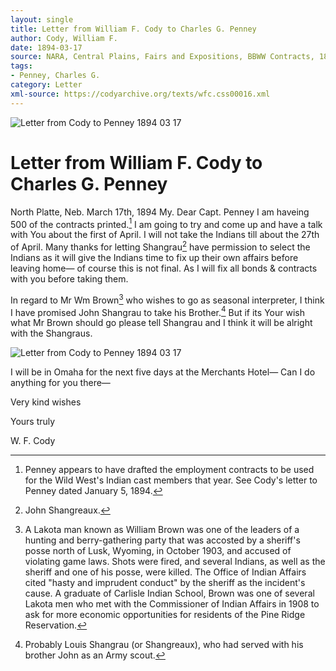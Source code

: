 ```yaml
---
layout: single
title: Letter from William F. Cody to Charles G. Penney
author: Cody, William F.
date: 1894-03-17
source: NARA, Central Plains, Fairs and Expositions, BBWW Contracts, 1891-1895, F 047, Box 162
tags:
- Penney, Charles G.
category: Letter
xml-source: https://codyarchive.org/texts/wfc.css00016.xml
---
```


![Letter from Cody to Penney 1894 03 17](https://codyarchive.org/figures/250/wfc.css00016_img_0.jpg "Letter from Cody to Penney 1894 03 17")

# Letter from William F. Cody to Charles G. Penney

North Platte, Neb. March 17th, 1894
My. Dear Capt. Penney
I am haveing 500 of the contracts printed.[^1] I am going to try and come up and have a talk with You about the first of April. I will not take the Indians till about the 27th of April. Many thanks for letting Shangrau[^2] have permission to select the Indians as it will give the Indians time to fix up their own affairs before leaving home— of course this is not final. As I will fix all bonds & contracts with you before taking them.

In regard to Mr Wm Brown[^3] who wishes to go as seasonal interpreter, I think I have promised John Shangrau to take his Brother.[^4] But if its Your wish what Mr Brown should go please tell Shangrau and I think it will be alright with the Shangraus.

![Letter from Cody to Penney 1894 03 17](https://codyarchive.org/figures/250/wfc.css00016_img_0.jpg "Letter from Cody to Penney 1894 03 17")

I will be in Omaha for the next five days at the Merchants Hotel— Can I do anything for you there—

Very kind wishes

Yours truly

W. F. Cody

[^1]: Penney appears to have drafted the employment contracts to be used for the Wild West's Indian cast members that year. See Cody's letter to Penney dated January 5, 1894.

[^2]: John Shangreaux.

[^3]: A Lakota man known as William Brown was one of the leaders of a hunting and berry-gathering party that was accosted by a sheriff's posse north of Lusk, Wyoming, in October 1903, and accused of violating game laws. Shots were fired, and several Indians, as well as the sheriff and one of his posse, were killed. The Office of Indian Affairs cited "hasty and imprudent conduct" by the sheriff as the incident's cause. A graduate of Carlisle Indian School, Brown was one of several Lakota men who met with the Commissioner of Indian Affairs in 1908 to ask for more economic opportunities for residents of the Pine Ridge Reservation.

[^4]: Probably Louis Shangrau (or Shangreaux), who had served with his brother John as an Army scout.